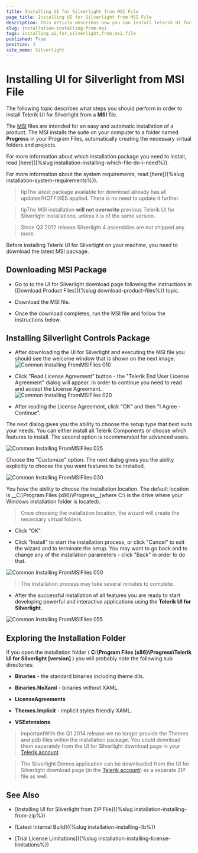 ```yaml
---
title: Installing UI for Silverlight from MSI File
page_title: Installing UI for Silverlight from MSI File
description: This article describes how you can install Telerik UI for Silverlight from a MSI file.
slug: installation-installing-from-msi
tags: installing,ui,for,silverlight,from,msi,file
published: True
position: 3
site_name: Silverlight
---
```


# Installing UI for Silverlight from MSI File

The following topic describes what steps you should perform in order to install Telerik UI for Silverlight from a __MSI__ file.

The [MSI](http://en.wikipedia.org/wiki/Windows_Installer) files are intended for an easy and automatic installation of a product. The MSI installs the suite on your computer to a folder named __Progress__ in your Program Files, automatically creating the necessary virtual folders and projects.

For more information about which installation package you need to install, read [here]({%slug installation-installing-which-file-do-i-need%}).

For more information about the system requirements, read [here]({%slug installation-system-requirements%}).

>tipThe latest package available for download already has all updates/HOTFIXES applied. There is no need to update it further.

>tipThe MSI installation __will not overwrite__ previous Telerik UI for Silverlight installations, unless it is of the same version.

>Since Q3 2012 release Silverlight 4 assemblies are not shipped any more.

Before installing Telerik UI for Silverlight on your machine, you need to download the latest MSI package.

## Downloading MSI Package

* Go to to the UI for Silverlight download page following the instructions in [Download Product Files]({%slug download-product-files%}) topic.

* Download the MSI file.

* Once the download completes, run the MSI file and follow the instructions below.

## Installing Silverlight Controls Package

* After downloading the UI for Silverlight and executing the MSI file you should see the welcome window that is shown on the next image.![Common Installing FromMSIFiles 010](images/2017_Common_InstallingFromMSIFiles_010.png)

* Click "Read License Agreement" button - the "Telerik End User License Agreement" dialog will appear. In order to continue you need to read and accept the License Agreement.![Common Installing FromMSIFiles 020](images/2017_Common_InstallingFromMSIFiles_020.png)

* After reading the License Agreement, click "OK" and then "I Agree - Continue".

The next dialog gives you the ability to choose the setup type that best suits your needs. You can either install all Telerik Components or choose which features to install. The second option is recommended for advanced users. 

![Common Installing FromMSIFiles 025](images/2017_Common_InstallingFromMSIFiles_025.png)

Choose the "Customize" option. The next dialog gives you the ability explicitly to choose the you want features to be installed.

![Common Installing FromMSIFiles 030](images/2017_Common_InstallingFromMSIFiles_030.png)

You have the ability to choose the installation location. The default location is __C:\Program Files (x86)\Progress\__(where C:\ is the drive where your Windows installation folder is located).

>Once choosing the installation location, the wizard will create the necessary virtual folders.

* Click "OK".

* Click "Install" to start the installation process, or click "Cancel" to exit the wizard and to terminate the setup. You may want to go back and to change any of the installation parameters - click "Back" in order to do that.

![Common Installing FromMSIFiles 050](images/2017_Common_InstallingFromMSIFiles_050.png)

>The installation process may take several minutes to complete.

* After the successful installation of all features you are ready to start developing powerful and interactive applications using the __Telerik UI for Silverlight__.

![Common Installing FromMSIFiles 055](images/2017_Common_InstallingFromMSIFiles_055.png)

## Exploring the Installation Folder

If you open the installation folder ( __C:\Program Files (x86)\Progress\Telerik UI for Silverlight [version]__ ) you will probably note the following sub directories:

* __Binaries__ - the standard binaries including theme dlls.

* __Binaries.NoXaml__ - binaries without XAML.

* __LicenseAgreements__

* __Themes.Implicit__ - implicit styles friendly XAML.
        
* __VSExtensions__

>importantWith the Q1 2014 release we no longer provide the Themes and pdb files within the installation package. You could download them separately from the UI for Silverlight download page in your [Telerik account](http://www.telerik.com/account.aspx).

>The Silverlight Demos application can be downloaded from the UI for Silverlight download page (in the [Telerik account](http://www.telerik.com/account.aspx)) as a separate ZIP file as well.

## See Also

 * [Installing UI for Silverlight from ZIP File]({%slug installation-installing-from-zip%})

 * [Latest Internal Build]({%slug installation-installing-lib%})

 * [Trial License Limitations]({%slug installation-installing-license-limitations%})
